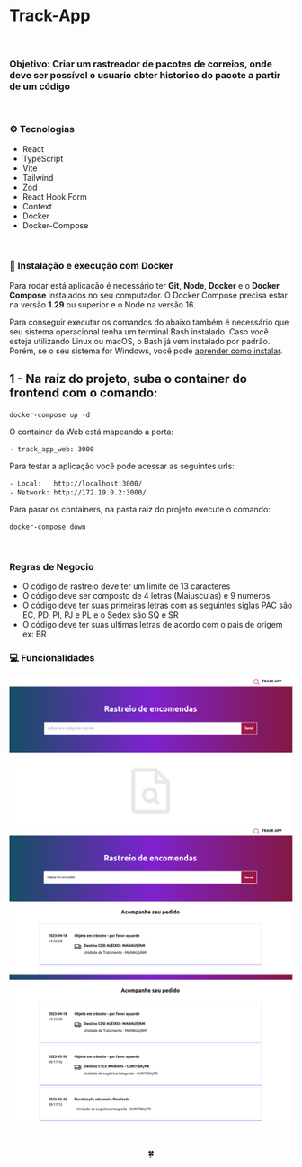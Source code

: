 # Track-App

<br />

### Objetivo: Criar um rastreador de pacotes de correios, onde deve ser possível o usuario obter historico do pacote a partir de um código

<br />

### ⚙️ Tecnologias
- React
- TypeScript
- Vite
- Tailwind
- Zod
- React Hook Form
- Context
- Docker
- Docker-Compose
 
<br />

 ### 🚀 Instalação e execução com Docker
Para rodar está aplicação é necessário ter **Git**, **Node**, **Docker** e o **Docker Compose** instalados no seu computador. O Docker Compose precisa estar na versão **1.29** ou superior e o Node na versão 16.

Para conseguir executar os comandos do abaixo também é necessário que seu sistema operacional tenha um terminal Bash instalado. Caso você esteja utilizando Linux ou macOS, o Bash já vem instalado por padrão. Porém, se o seu sistema for Windows, você pode [aprender como instalar](https://dicasdeprogramacao.com.br/como-instalar-o-git-no-windows/).

## 1 - Na raíz do projeto, suba o container do frontend com o comando:

    docker-compose up -d 

O container da Web está mapeando a porta:

    - track_app_web: 3000

Para testar a aplicação você pode acessar as seguintes urls:

    - Local:   http://localhost:3000/
    - Network: http://172.19.0.2:3000/

Para parar os containers, na pasta raiz do projeto execute o comando:

    docker-compose down


<br />

### Regras de Negocio
 - O código de rastreio deve ter um limite de 13 caracteres
 - O código deve ser composto de 4 letras (Maiusculas) e 9 numeros
 - O código deve ter suas primeiras letras com as seguintes siglas
   PAC são EC, PD, PI, PJ e PL e o Sedex são SQ e SR
 - O código deve ter suas ultimas letras de acordo com o pais de origem ex: BR

### 💻 Funcionalidades 
![Track1](public/track-app-initial.png)
![Track2](public/track_app_history1.png)
![Track3](public/track_app_history.png)


<br />

<div>
  <p align="center">🍀</p>
</div>